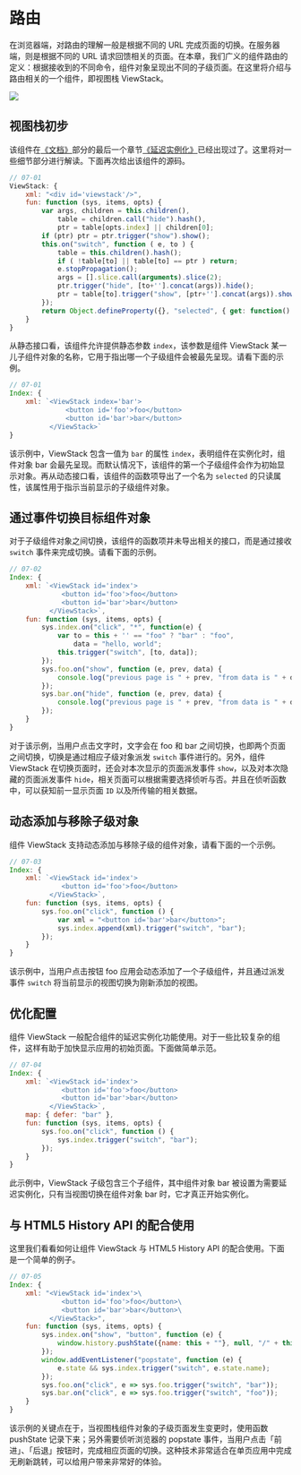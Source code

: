 # 路由

在浏览器端，对路由的理解一般是根据不同的 URL 完成页面的切换。在服务器端，则是根据不同的 URL 请求回馈相关的页面。在本章，我们广义的组件路由的定义：根据接收到的不同命令，组件对象呈现出不同的子级页面。在这里将介绍与路由相关的一个组件，即视图栈 ViewStack。

<img src="http://xmlplus.cn/img/viewstack.png" class="img-responsive"/>

## 视图栈初步

该组件在[《文档》](http://xmlplus.cn/docs)部分的最后一个章节[《延迟实例化》](http://xmlplus.cn/docs#延迟实例化)已经出现过了。这里将对一些细节部分进行解读。下面再次给出该组件的源码。

```js
// 07-01
ViewStack: { 
    xml: "<div id='viewstack'/>",
    fun: function (sys, items, opts) {
        var args, children = this.children(),
            table = children.call("hide").hash(),
            ptr = table[opts.index] || children[0];
        if (ptr) ptr = ptr.trigger("show").show();
        this.on("switch", function ( e, to ) {
            table = this.children().hash();
            if ( !table[to] || table[to] == ptr ) return;
            e.stopPropagation();
            args = [].slice.call(arguments).slice(2);
            ptr.trigger("hide", [to+''].concat(args)).hide();
            ptr = table[to].trigger("show", [ptr+''].concat(args)).show();
        });
        return Object.defineProperty({}, "selected", { get: function() {return ptr;}});
    }
}
```

从静态接口看，该组件允许提供静态参数 `index`，该参数是组件 ViewStack 某一儿子组件对象的名称，它用于指出哪一个子级组件会被最先呈现。请看下面的示例。

```js
// 07-01
Index: {
    xml: `<ViewStack index='bar'>
              <button id='foo'>foo</button>
              <button id='bar'>bar</button>
          </ViewStack>`
}
```

该示例中，ViewStack 包含一值为 `bar` 的属性 `index`，表明组件在实例化时，组件对象 bar 会最先呈现。而默认情况下，该组件的第一个子级组件会作为初始显示对象。再从动态接口看，该组件的函数项导出了一个名为 `selected` 的只读属性，该属性用于指示当前显示的子级组件对象。

## 通过事件切换目标组件对象

对于子级组件对象之间切换，该组件的函数项并未导出相关的接口，而是通过接收 `switch` 事件来完成切换。请看下面的示例。

```js
// 07-02
Index: {
    xml: `<ViewStack id='index'>
             <button id='foo'>foo</button>
             <button id='bar'>bar</button>
          </ViewStack>`,
    fun: function (sys, items, opts) {
        sys.index.on("click", "*", function(e) {
            var to = this + '' == "foo" ? "bar" : "foo",
                data = "hello, world";
            this.trigger("switch", [to, data]);
        });
        sys.foo.on("show", function (e, prev, data) {
            console.log("previous page is " + prev, "from data is " + data);
        });
        sys.bar.on("hide", function (e, prev, data) {
            console.log("previous page is " + prev, "from data is " + data);
        });
    }
}
```

对于该示例，当用户点击文字时，文字会在 foo 和 bar 之间切换，也即两个页面之间切换，切换是通过相应子级对象派发 `switch` 事件进行的。另外，组件 ViewStack 在切换页面时，还会对本次显示的页面派发事件 `show`，以及对本次隐藏的页面派发事件 `hide`，相关页面可以根据需要选择侦听与否。并且在侦听函数中，可以获知前一显示页面 `ID` 以及所传输的相关数据。

## 动态添加与移除子级对象

组件 ViewStack 支持动态添加与移除子级的组件对象，请看下面的一个示例。

```js
// 07-03
Index: {
    xml: `<ViewStack id='index'>
             <button id='foo'>foo</button>
          </ViewStack>`,
    fun: function (sys, items, opts) {
        sys.foo.on("click", function () {
            var xml = "<button id='bar'>bar</button>";
            sys.index.append(xml).trigger("switch", "bar");
        });
    }
}
```

该示例中，当用户点击按钮 foo 应用会动态添加了一个子级组件，并且通过派发事件 `switch` 将当前显示的视图切换为刚新添加的视图。

## 优化配置

组件 ViewStack 一般配合组件的延迟实例化功能使用。对于一些比较复杂的组件，这样有助于加快显示应用的初始页面。下面做简单示范。

```js
// 07-04
Index: {
    xml: `<ViewStack id='index'>
             <button id='foo'>foo</button>
             <button id='bar'>bar</button>
          </ViewStack>`,
	map: { defer: "bar" },
    fun: function (sys, items, opts) {
        sys.foo.on("click", function () {
            sys.index.trigger("switch", "bar");
        });
    }
}
```

此示例中，ViewStack 子级包含三个子组件，其中组件对象 bar 被设置为需要延迟实例化，只有当视图切换在组件对象 bar 时，它才真正开始实例化。

## 与 HTML5 History API 的配合使用

这里我们看看如何让组件 ViewStack 与 HTML5 History API 的配合使用。下面是一个简单的例子。

```js
// 07-05
Index: {
    xml: "<ViewStack id='index'>\
             <button id='foo'>foo</button>\
             <button id='bar'>bar</button>\
          </ViewStack>",
    fun: function (sys, items, opts) {
        sys.index.on("show", "button", function (e) { 
            window.history.pushState({name: this + ""}, null, "/" + this);
        });
        window.addEventListener("popstate", function (e) {
            e.state && sys.index.trigger("switch", e.state.name);
        });
        sys.foo.on("click", e => sys.foo.trigger("switch", "bar"));
        sys.bar.on("click", e => sys.foo.trigger("switch", "foo"));
    }
}
```

该示例的关键点在于，当视图栈组件对象的子级页面发生变更时，使用函数 pushState 记录下来；另外需要侦听浏览器的 popstate 事件，当用户点击「前进」、「后退」按钮时，完成相应页面的切换。这种技术非常适合在单页应用中完成无刷新跳转，可以给用户带来非常好的体验。